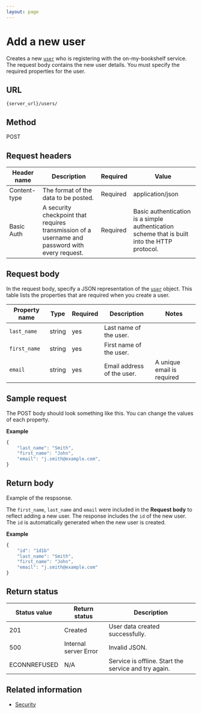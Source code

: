 ```yaml
---
layout: page
---
```


# Add a new user

Creates a new [`user`](user.md) who is registering with the on-my-bookshelf service.
The request body contains the new user details. 
You must specify the required properties for the user. 

## URL

```shell
{server_url}/users/
```

## Method

POST


## Request headers

| Header name | Description | Required | Value |
| -------------- | ------ | ------------ |------------ |
| Content-type | The format of the data to be posted. | Required | application/json |
| Basic Auth | A security checkpoint that requires transmission of a username and password with every request. | Required | Basic authentication is a simple authentication scheme that is built into the HTTP protocol. |


## Request body

In the request body, specify a JSON representation of the [`user`](user.md) object. This table lists the properties that are required when you create a user. 

| Property name       | Type   | Required | Description                | Notes |
| -------------- | ------ | -------- | -------------------------- | ----- |
| `last_name`      | string | yes      | Last name of the user.     |       | 
| `first_name`     | string | yes      | First name of the user.    |       |
| `email`          | string | yes      | Email address of the user. | A unique email is required |

## Sample request

The POST body should look something like this. You can change the values of each property.

**Example**

```js
{
    "last_name": "Smith",
    "first_name": "John",
    "email": "j.smith@example.com",
}
```

## Return body

Example of the respsonse. 

The `first_name`, `last_name` and `email` were included in the **Request body** to reflect adding a new user. The response includes the `id` of the new user. The `id` is automatically generated when the new user is created.

**Example**

```js
{
    "id": "1d1b"
    "last_name": "Smith",
    "first_name": "John",
    "email": "j.smith@example.com"
}
```
## Return status

| Status value | Return status | Description |
| ------------- | ----------- | ----------- |
| 201 | Created | User data created successfully. |
| 500 | Internal server Error | Invalid JSON. |
| ECONNREFUSED | N/A | Service is offline. Start the service and try again. |

## Related information

* [Security](quickstart.md#security)
